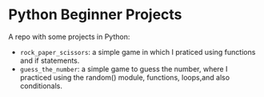 # Python Beginner Projects

A repo with some projects in Python:

* <code>rock_paper_scissors</code>: a simple game in which I praticed using functions and if statements.
* <code>guess_the_number</code>: a simple game to guess the number, where I practiced using the random() module, functions, loops,and also conditionals.